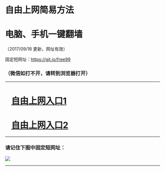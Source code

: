 ﻿# 自由上网简易方法

# 电脑、手机一键翻墙

（2017/09/18 更新，网址有效）

固定短网址：https://git.io/free99

### （微信如打不开，请转到浏览器打开）


***





# &nbsp;&nbsp; <a href="http://ft78131807.fwq-tz1005.info/fwqtz01.html?t=09180019947 " target="_blank">自由上网入口1</a>
# &nbsp;&nbsp; <a href="http://ft1230716732.fwq-tz1006.info/fwqtz02.html?t=09180011332 " target="_blank">自由上网入口2</a>
***

### 请记住下图中固定短网址：

<img src="https://s3-us-west-2.amazonaws.com/fwq-1001/yjfq-20170905okok.png" /> 


***


